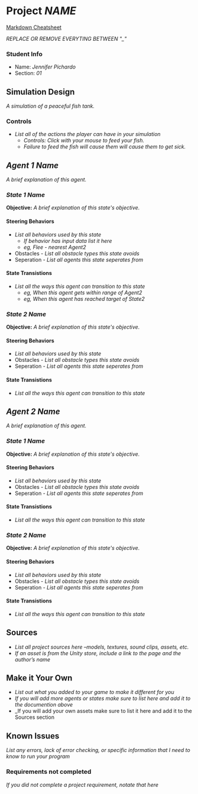 # Project _NAME_

[Markdown Cheatsheet](https://github.com/adam-p/markdown-here/wiki/Markdown-Here-Cheatsheet)

_REPLACE OR REMOVE EVERYTING BETWEEN "\_"_

### Student Info

-   Name: _Jennifer Pichardo_
-   Section: _01_

## Simulation Design

_A simulation of a peaceful fish tank._

### Controls

-   _List all of the actions the player can have in your simulation_
    -   _Controls: Click with your mouse to feed your fish._
    -   _Failure to feed the fish will cause them will cause them to get sick._

## _Agent 1 Name_

_A brief explanation of this agent._

### _State 1 Name_

**Objective:** _A brief explanation of this state's objective._

#### Steering Behaviors

- _List all behaviors used by this state_
   - _If behavior has input data list it here_
   - _eg, Flee - nearest Agent2_
- Obstacles - _List all obstacle types this state avoids_
- Seperation - _List all agents this state seperates from_
   
#### State Transistions

- _List all the ways this agent can transition to this state_
   - _eg, When this agent gets within range of Agent2_
   - _eg, When this agent has reached target of State2_
   
### _State 2 Name_

**Objective:** _A brief explanation of this state's objective._

#### Steering Behaviors

- _List all behaviors used by this state_
- Obstacles - _List all obstacle types this state avoids_
- Seperation - _List all agents this state seperates from_
   
#### State Transistions

- _List all the ways this agent can transition to this state_

## _Agent 2 Name_

_A brief explanation of this agent._

### _State 1 Name_

**Objective:** _A brief explanation of this state's objective._

#### Steering Behaviors

- _List all behaviors used by this state_
- Obstacles - _List all obstacle types this state avoids_
- Seperation - _List all agents this state seperates from_
   
#### State Transistions

- _List all the ways this agent can transition to this state_
   
### _State 2 Name_

**Objective:** _A brief explanation of this state's objective._

#### Steering Behaviors

- _List all behaviors used by this state_
- Obstacles - _List all obstacle types this state avoids_
- Seperation - _List all agents this state seperates from_
   
#### State Transistions

- _List all the ways this agent can transition to this state_

## Sources

-   _List all project sources here –models, textures, sound clips, assets, etc._
-   _If an asset is from the Unity store, include a link to the page and the author’s name_

## Make it Your Own

- _List out what you added to your game to make it different for you_
- _If you will add more agents or states make sure to list here and add it to the documention above_
- _If you will add your own assets make sure to list it here and add it to the Sources section

## Known Issues

_List any errors, lack of error checking, or specific information that I need to know to run your program_

### Requirements not completed

_If you did not complete a project requirement, notate that here_

